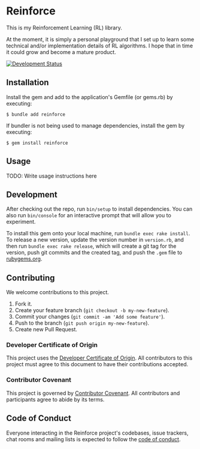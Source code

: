 # Reinforce

This is my Reinforcement Learning (RL) library.

At the moment, it is simply a personal playground that I set up to learn some technical and/or implementation details of RL algorithms. I hope that in time it could grow and become a mature product.

[![Development Status](https://github.com/mtortonesi/reinforce/workflows/Test/badge.svg)](https://github.com/mtortonesi/reinforce/actions?workflow=Test)

## Installation

Install the gem and add to the application's Gemfile (or gems.rb) by executing:

    $ bundle add reinforce

If bundler is not being used to manage dependencies, install the gem by executing:

    $ gem install reinforce


## Usage

TODO: Write usage instructions here

## Development

After checking out the repo, run `bin/setup` to install dependencies. You can also run `bin/console` for an interactive prompt that will allow you to experiment.

To install this gem onto your local machine, run `bundle exec rake install`. To release a new version, update the version number in `version.rb`, and then run `bundle exec rake release`, which will create a git tag for the version, push git commits and the created tag, and push the `.gem` file to [rubygems.org](https://rubygems.org).

## Contributing

We welcome contributions to this project.

1.  Fork it.
2.  Create your feature branch (`git checkout -b my-new-feature`).
3.  Commit your changes (`git commit -am 'Add some feature'`).
4.  Push to the branch (`git push origin my-new-feature`).
5.  Create new Pull Request.

### Developer Certificate of Origin

This project uses the [Developer Certificate of Origin](https://developercertificate.org/). All contributors to this project must agree to this document to have their contributions accepted.

### Contributor Covenant

This project is governed by [Contributor Covenant](https://www.contributor-covenant.org/). All contributors and participants agree to abide by its terms.

## Code of Conduct

Everyone interacting in the Reinforce project's codebases, issue trackers, chat rooms and mailing lists is expected to follow the [code of conduct](https://github.com/[USERNAME]/reinforce/blob/main/CODE_OF_CONDUCT.md).

